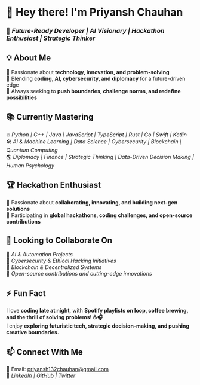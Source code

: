 # 👋 Hey there! I'm **Priyansh Chauhan**  
### 🚀 *Future-Ready Developer | AI Visionary | Hackathon Enthusiast | Strategic Thinker*  

## 💡 **About Me**  
🔹 Passionate about **technology, innovation, and problem-solving**  
🔹 Blending **coding, AI, cybersecurity, and diplomacy** for a future-driven edge  
🔹 Always seeking to **push boundaries, challenge norms, and redefine possibilities**  

## 📚 **Currently Mastering**  
🔥 *Python | C++ | Java | JavaScript | TypeScript | Rust | Go | Swift | Kotlin*  
🛠️ *AI & Machine Learning | Data Science | Cybersecurity | Blockchain | Quantum Computing*  
🌎 *Diplomacy | Finance | Strategic Thinking | Data-Driven Decision Making | Human Psychology*  

## 🏆 **Hackathon Enthusiast**  
🔹 Passionate about **collaborating, innovating, and building next-gen solutions**  
🔹 Participating in **global hackathons, coding challenges, and open-source contributions**  

## 🤝 **Looking to Collaborate On**  
🔹 *AI & Automation Projects*  
🔹 *Cybersecurity & Ethical Hacking Initiatives*  
🔹 *Blockchain & Decentralized Systems*  
🔹 *Open-source contributions and cutting-edge innovations*  

## ⚡ **Fun Fact**  
I love **coding late at night**, with **Spotify playlists on loop, coffee brewing, and the thrill of solving problems! ☕🎧**  
I enjoy **exploring futuristic tech, strategic decision-making, and pushing creative boundaries.**  

## 📫 **Connect With Me**  
📧 Email: priyansh132chauhan@gmail.com  
🔗 *[LinkedIn](#) | [GitHub](#) | [Twitter](#)*  
